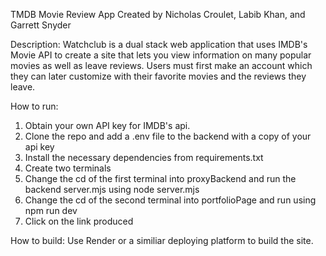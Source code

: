 TMDB Movie Review App 
Created by Nicholas Croulet, Labib Khan, and Garrett Snyder

Description:
Watchclub is a dual stack web application that uses IMDB's Movie API to create a site that lets you view information on many popular movies as well as leave reviews. Users must first make an account which they can later customize with their favorite movies and the reviews they leave. 

How to run:
1. Obtain your own API key for IMDB's api.
2. Clone the repo and add a .env file to the backend with a copy of your api key
3. Install the necessary dependencies from requirements.txt
4. Create two terminals
5. Change the cd of the first terminal into proxyBackend and run the backend server.mjs using node server.mjs
6. Change the cd of the second terminal into portfolioPage and run using npm run dev
7. Click on the link produced

How to build:
Use Render or a similiar deploying platform to build the site.
